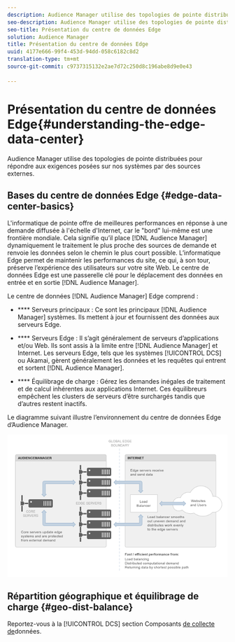 ```yaml
---
description: Audience Manager utilise des topologies de pointe distribuées pour répondre aux exigences posées sur nos systèmes par des sources externes.
seo-description: Audience Manager utilise des topologies de pointe distribuées pour répondre aux exigences posées sur nos systèmes par des sources externes.
seo-title: Présentation du centre de données Edge
solution: Audience Manager
title: Présentation du centre de données Edge
uuid: 4177e666-99f4-453d-94dd-058c6182c8d2
translation-type: tm+mt
source-git-commit: c9737315132e2ae7d72c250d8c196abe8d9e0e43

---
```



# Présentation du centre de données Edge{#understanding-the-edge-data-center}

Audience Manager utilise des topologies de pointe distribuées pour répondre aux exigences posées sur nos systèmes par des sources externes.

## Bases du centre de données Edge {#edge-data-center-basics}

<!-- 

c_compedge.xml

 -->

L'informatique de pointe offre de meilleures performances en réponse à une demande diffusée à l'échelle d'Internet, car le "bord" lui-même est une frontière mondiale. Cela signifie qu’il place [!DNL Audience Manager] dynamiquement le traitement le plus proche des sources de demande et renvoie les données selon le chemin le plus court possible. L’informatique Edge permet de maintenir les performances du site, ce qui, à son tour, préserve l’expérience des utilisateurs sur votre site Web. Le centre de données Edge est une passerelle clé pour le déplacement des données en entrée et en sortie [!DNL Audience Manager].

Le centre de données [!DNL Audience Manager] Edge comprend :

* **** Serveurs principaux : Ce sont les principaux [!DNL Audience Manager] systèmes. Ils mettent à jour et fournissent des données aux serveurs Edge.

* **** Serveurs Edge : Il s’agit généralement de serveurs d’applications et/ou Web. Ils sont assis à la limite entre [!DNL Audience Manager] et Internet. Les serveurs Edge, tels que les systèmes [!UICONTROL DCS] ou Akamai, gèrent généralement les données et les requêtes qui entrent et sortent [!DNL Audience Manager].

* **** Équilibrage de charge : Gérez les demandes inégales de traitement et de calcul inhérentes aux applications Internet. Ces équilibreurs empêchent les clusters de serveurs d’être surchargés tandis que d’autres restent inactifs.

Le diagramme suivant illustre l’environnement du centre de données Edge d’Audience Manager.

![](assets/edge_data_center.png)

## Répartition géographique et équilibrage de charge {#geo-dist-balance}

Reportez-vous à la [!UICONTROL DCS] section Composants [de collecte de](../../reference/system-components/components-data-collection.md)données.
